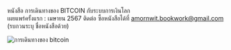 หนังสือ การเดินทางของ BITCOIN กับระบบการเงินโลก    
เผยแพร่ครั้งแรก :  เมษายน 2567
ติดต่อ ซื้อหนังสือได้ที่ amornwit.bookwork@gmail.com    
(รบกวนระบุ ชื่อหนังสือด้วย)

![การเดินทางของ bitcoin](https://github.com/prakayrat/BitcoinJourneyAndGlobalFinancialSystem/assets/51775195/2daaa2a4-9d5b-4075-9a01-82096b75e3a6)

